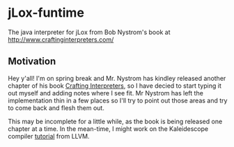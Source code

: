 # jLox-funtime
The java interpreter for jLox from Bob Nystrom's book at http://www.craftinginterpreters.com/

## Motivation

Hey y'all! I'm on spring break and Mr. Nystrom has kindley released another chapter of his book [Crafting Interpreters](http://www.craftinginterpreters.com/), 
so I have decied to start typing it out myself and adding notes where I see fit. Mr Nystrom has left the implementation thin in a few places so I'll try to
point out those areas and try to come back and flesh them out. 

This may be incomplete for a little while, as the book is being released one chapter at a time. In the mean-time, I might work on 
the Kaleidescope compiler [tutorial](http://llvm.org/docs/tutorial/index.html) from LLVM. 
